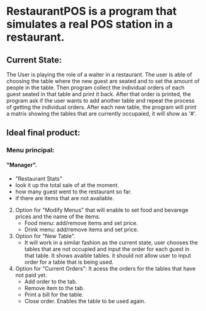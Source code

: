 # RestaurantPOS is a program that simulates a real POS station in a restaurant. 

## Current State: 

The User is playing the role of a waiter in a restaurant. The user is able of choosing the table where the new guest are seated and to set the amount of people in the table. Then program collect the individual orders of each guest seated in that table and print it back. After that order is printed, the program ask if the user wants to add another table and repeat the process of getting the individual orders. After each new table, the program will print a matrix showing the tables that are currently occupaied, it will show as '#'.

## Ideal final product: 

### Menu principal:
#### "Manager". 
    
   - "Restaurant Stats"  
   - look it up the total sale of at the moment. 
   - how many guest went to the restaurant so far. 
   - if there are items that are not available.
2. Option for "Modify Menus" that will enable to set food and bevarege prices and the name of the items. 
   - Food menu: add/remove items and set price. 
   - Drink menu: add/remove items and set price.
3. Option for "New Table". 
   - It will work in a similar fashion as the current state, user chooses the tables that are not occupied and input the order for each guest in that table. It shows avaible tables. it should not allow user to input order for a table that is being used.
4. Option for "Current Orders": It acess the orders for the tables that have not paid yet. 
   - Add order to the tab. 
   - Remove item to the tab. 
   - Print a bill for the table. 
   - Close order. Enables the table to be used again.
